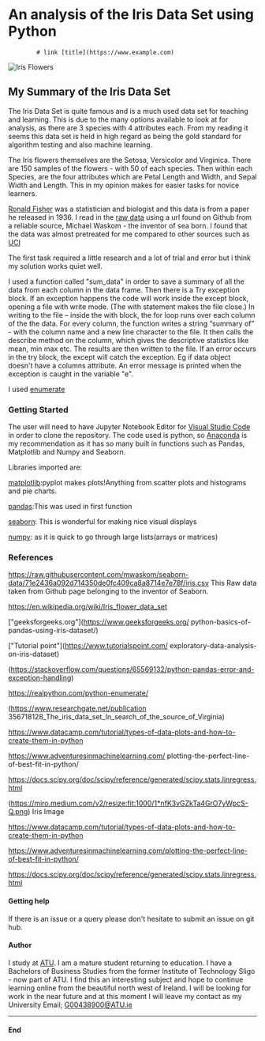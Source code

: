 # An analysis of the Iris Data Set using Python

            # link [title](https://www.example.com)

 ![Iris Flowers](https://miro.medium.com/v2/resize:fit:1000/1*nfK3vGZkTa4GrO7yWpcS-Q.png)

## My Summary of the Iris Data Set

The Iris Data Set is quite famous and is a much used data set for teaching and learning.
This is due to the many options available to look at for analysis, as there are 3 species with 4 attributes each.
From my reading it seems this data set is held in high regard as being the gold standard for algorithm testing and also machine learning.

The Iris flowers themselves are the Setosa, Versicolor and Virginica. There are 150 samples of the flowers -  with 50 of each species. Then within each Species, are the four attributes which are Petal Length and Width, and Sepal Width and Length. This in my opinion makes for easier tasks for novice learners.

[Ronald Fisher](https://en.wikipedia.org/wiki/Ronald_Fisher) was a statistician and biologist and this data is from a paper he released in 1936.
I read in the [raw data](https://raw.githubusercontent.com/mwaskom/seaborn-data/71e2436a092d714350de0fc409ca8a8714e7e78f/iris.csv) using a url found on Github from a reliable source, Michael Waskom - the inventor of sea born. I found that the data was almost pretreated for me compared to other sources such as [UCI](https://archive.ics.uci.edu/dataset/53/iris )

The first task required a little research and a lot of trial and error but i think my solution works quiet well.

I used a function called "sum_data" in order to save a summary of all the data from each column in the data frame. Then there is a Try exception block. If an exception happens the code will work inside the except block, opening a file with write mode. (The with statement makes the file close.)
In writing to the file – inside the with block, the for loop runs over each column of the the data.
For every column, the function writes a string “summary of” - with the column name and a new line character to the file.
It then calls the describe method on the column, which gives the descriptive statistics like mean, min max etc. The results are then written to the file.
If an error occurs in the try block, the except will catch the exception. Eg if data object doesn't have a columns attribute.
An error message is printed when the exception is caught in the variable "e".

I used [enumerate](https://realpython.com/python-enumerate/)

### Getting Started

The user will need to have Jupyter Notebook Editor for [Visual Studio Code](https://code.visualstudio.com/) in order to clone the repository.
     The code used is python, so [Anaconda](https://www.anaconda.com/download) is my recommendation as it has so many built in functions such as Pandas, Matplotlib and Numpy and Seaborn.

Libraries imported are:

[matplotlib](https://matplotlib.org/):pyplot makes plots!Anything from scatter plots and histograms and pie charts.

[pandas](https://pandas.pydata.org/):This was used in first function

[seaborn](https://seaborn.pydata.org/): This is wonderful for making nice visual displays

 [numpy](https://numpy.org/): as it is quick to go through large lists(arrays or matrices)

### References

https://raw.githubusercontent.com/mwaskom/seaborn-data/71e2436a092d714350de0fc409ca8a8714e7e78f/iris.csv
This Raw data taken from Github page belonging to the inventor of Seaborn.

https://en.wikipedia.org/wiki/Iris_flower_data_set

["geeksforgeeks.org"](https://www.geeksforgeeks.org/
python-basics-of-pandas-using-iris-dataset/)

["Tutorial point"](https://www.tutorialspoint.com/
exploratory-data-analysis-on-iris-dataset)

(https://stackoverflow.com/questions/65569132/python-pandas-error-and-exception-handling)

https://realpython.com/python-enumerate/

(https://www.researchgate.net/publication 356718128_The_iris_data_set_In_search_of_the_source_of_Virginia)

https://www.datacamp.com/tutorial/types-of-data-plots-and-how-to-create-them-in-python

https://www.adventuresinmachinelearning.com/
plotting-the-perfect-line-of-best-fit-in-python/

https://docs.scipy.org/doc/scipy/reference/generated/scipy.stats.linregress.html

(https://miro.medium.com/v2/resize:fit:1000/1*nfK3vGZkTa4GrO7yWpcS-Q.png) Iris Image

https://www.datacamp.com/tutorial/types-of-data-plots-and-how-to-create-them-in-python

https://www.adventuresinmachinelearning.com/plotting-the-perfect-line-of-best-fit-in-python/

https://docs.scipy.org/doc/scipy/reference/generated/scipy.stats.linregress.html

#### Getting help

If there is an issue or a query please don't hesitate to submit an issue on git hub.

#### Author

  I study at [ATU](https://www.atu.ie/). I am a mature student returning to education. I have a Bachelors of Business Studies from the former Institute of Technology Sligo - now part of ATU. I find this an interesting subject and hope to continue learning online from the beautiful north west of Ireland. I will be looking for work in the near future and at this moment I will leave my contact as my University Email; G00438900@ATU.ie

  ***
  #### End